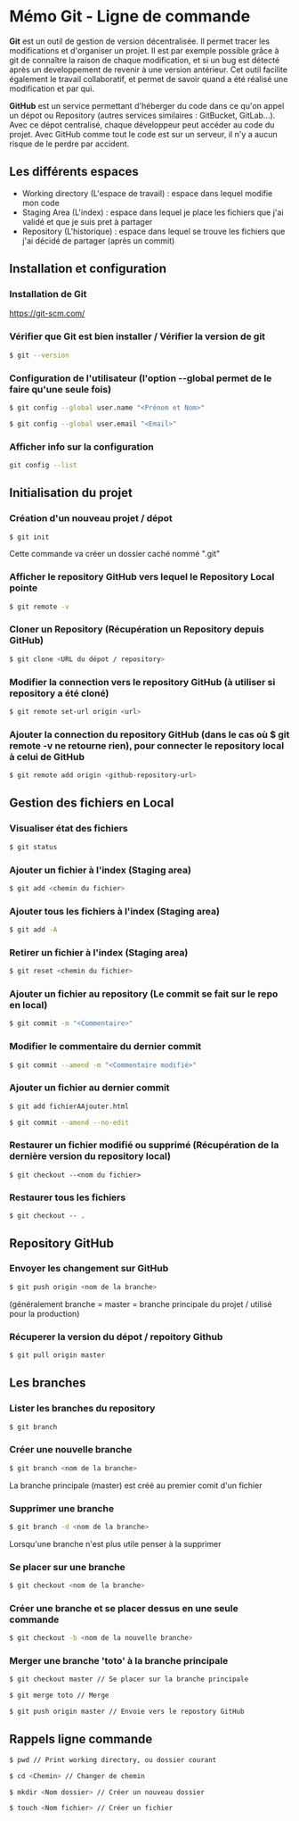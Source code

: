 # Mémo Git - Ligne de commande


**Git** est un outil de gestion de version décentralisée.
Il permet tracer les modifications et d'organiser un projet.
Il est par exemple possible grâce à git de connaître la raison de chaque modification, et si un bug est détecté après un developpement de revenir à une version antérieur.
Cet outil facilite également le travail collaboratif, et permet de savoir quand a été réalisé une modification et par qui.

**GitHub** est un service permettant d'héberger du code dans ce qu'on appel un dépot ou Repository (autres services similaires : GitBucket, GitLab...).
Avec ce dépot centralisé, chaque développeur peut accéder au code du projet.
Avec GitHub comme tout le code est sur un serveur, il n'y a aucun risque de le perdre par accident.




## Les différents espaces
* Working directory (L'espace de travail) : espace dans lequel modifie mon code
* Staging Area (L'index) : espace dans lequel je place les fichiers que j'ai validé et que je suis pret à partager
* Repository (L'historique) : espace dans lequel se trouve les fichiers que j'ai décidé de partager (après un commit)


## Installation et configuration 

### Installation de Git
https://git-scm.com/

### Vérifier que Git est bien installer / Vérifier la version de git
```bash
$ git --version
```

### Configuration de l'utilisateur (l'option --global permet de le faire qu'une seule fois)
```bash
$ git config --global user.name "<Prénom et Nom>"
```

```bash
$ git config --global user.email "<Email>"
```

### Afficher info sur la configuration 
```bash
git config --list
```




## Initialisation du projet

### Création d'un nouveau projet / dépot
```bash
$ git init
```
Cette commande va créer un dossier caché nommé ".git"

### Afficher le repository GitHub vers lequel le Repository Local pointe
```bash
$ git remote -v
```

### Cloner un Repository (Récupération un Repository depuis GitHub)
```bash
$ git clone <URL du dépot / repository>
```

### Modifier la connection vers le repository GitHub (à utiliser si repository a été cloné)
```bash
$ git remote set-url origin <url>
```

### Ajouter la connection du repository GitHub (dans le cas où $ git remote -v  ne retourne rien), pour connecter le repository local à celui de GitHub
```bash
$ git remote add origin <github-repository-url>
```



## Gestion des fichiers en Local
### Visualiser état des fichiers 
```bash
$ git status
```

### Ajouter un fichier à l'index (Staging area)
```bash
$ git add <chemin du fichier>
```

### Ajouter tous les fichiers à l'index (Staging area)
```bash
$ git add -A
```

### Retirer un fichier à l'index (Staging area)
```bash
$ git reset <chemin du fichier>
```

### Ajouter un fichier au repository (Le commit se fait sur le repo en local)
```bash
$ git commit -m "<Commentaire>"
```

### Modifier le commentaire du dernier commit
```bash
$ git commit --amend -m "<Commentaire modifié>"
```

### Ajouter un fichier au dernier commit
```bash
$ git add fichierAAjouter.html
```
```bash
$ git commit --amend --no-edit
```

### Restaurer un fichier modifié ou supprimé (Récupération de la dernière version du repository local)
```
$ git checkout --<nom du fichier>
```

### Restaurer tous les fichiers
```
$ git checkout -- .
```


## Repository GitHub
### Envoyer les changement sur GitHub
```bash
$ git push origin <nom de la branche> 
```
(généralement branche = master = branche principale du projet / utilisé pour la production)

### Récuperer la version du dépot / repoitory Github
```bash
$ git pull origin master
```
 
 
## Les branches
### Lister les branches du repository
```bash
$ git branch
```

### Créer une nouvelle branche
```bash
$ git branch <nom de la branche>
``` 
La branche principale (master) est créé au premier comit d'un fichier

### Supprimer une branche
```bash
$ git branch -d <nom de la branche>
```
Lorsqu'une branche n'est plus utile penser à la supprimer

### Se placer sur une branche
```bash
$ git checkout <nom de la branche>
```

### Créer une branche et se placer dessus en une seule commande
```bash
$ git checkout -b <nom de la nouvelle branche>
```

### Merger une branche 'toto' à la branche principale
```bash
$ git checkout master // Se placer sur la branche principale
```

```bash
$ git merge toto // Merge
``` 

```bash
$ git push origin master // Envoie vers le repostory GitHub
```


## Rappels ligne commande
```bash 
$ pwd // Print working directory, ou dossier courant
``` 

```bash
$ cd <Chemin> // Changer de chemin
``` 

```bash
$ mkdir <Nom dossier> // Créer un nouveau dossier
``` 

```bash
$ touch <Nom fichier> // Créer un fichier
``` 

